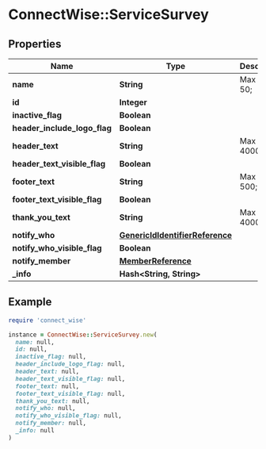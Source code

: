 # ConnectWise::ServiceSurvey

## Properties

| Name | Type | Description | Notes |
| ---- | ---- | ----------- | ----- |
| **name** | **String** |  Max length: 50; |  |
| **id** | **Integer** |  | [optional] |
| **inactive_flag** | **Boolean** |  | [optional] |
| **header_include_logo_flag** | **Boolean** |  | [optional] |
| **header_text** | **String** |  Max length: 4000; | [optional] |
| **header_text_visible_flag** | **Boolean** |  | [optional] |
| **footer_text** | **String** |  Max length: 500; | [optional] |
| **footer_text_visible_flag** | **Boolean** |  | [optional] |
| **thank_you_text** | **String** |  Max length: 4000; | [optional] |
| **notify_who** | [**GenericIdIdentifierReference**](GenericIdIdentifierReference.md) |  | [optional] |
| **notify_who_visible_flag** | **Boolean** |  | [optional] |
| **notify_member** | [**MemberReference**](MemberReference.md) |  | [optional] |
| **_info** | **Hash&lt;String, String&gt;** |  | [optional] |

## Example

```ruby
require 'connect_wise'

instance = ConnectWise::ServiceSurvey.new(
  name: null,
  id: null,
  inactive_flag: null,
  header_include_logo_flag: null,
  header_text: null,
  header_text_visible_flag: null,
  footer_text: null,
  footer_text_visible_flag: null,
  thank_you_text: null,
  notify_who: null,
  notify_who_visible_flag: null,
  notify_member: null,
  _info: null
)
```

